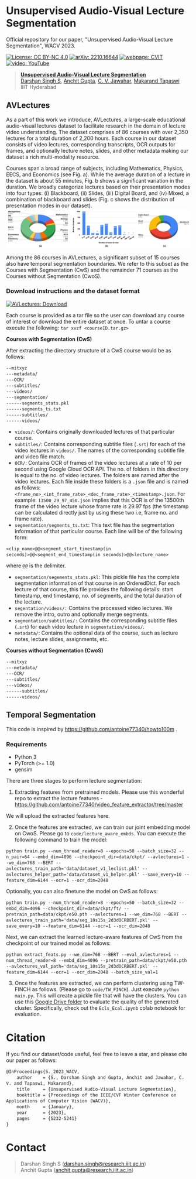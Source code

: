 # Unsupervised Audio-Visual Lecture Segmentation
Official repository for our paper, "Unsupervised Audio-Visual Lecture Segmentation", WACV 2023. 


[![License: CC BY-NC 4.0](https://img.shields.io/badge/License%3A-%20CC%20BY--NC%204.0-orange.svg)](https://creativecommons.org/licenses/by-nc/4.0/) [![arXiv: 2210.16644](https://img.shields.io/badge/arXiv-2210.16644-brightgreen.svg)](https://arxiv.org/abs/2210.16644) [![webpage: CVIT](https://img.shields.io/badge/webpage-CVIT-blue.svg)](https://cvit.iiit.ac.in/research/projects/cvit-projects/avlectures) [![video: YouTube](https://img.shields.io/badge/video-YouTube-red.svg)](https://youtu.be/tQEAz2D-7y0) 


> [**Unsupervised Audio-Visual Lecture Segmentation**](https://arxiv.org/abs/2210.16644)<br>
> [Darshan Singh S](https://www.linkedin.com/in/darshansinghs/), [Anchit Gupta](https://www.linkedin.com/in/anchit-gupta-b4072a169/), [C. V. Jawahar](https://faculty.iiit.ac.in/~jawahar/), [Makarand Tapaswi](https://makarandtapaswi.github.io/)<br>IIIT Hyderabad

## AVLectures
As a part of this work we introduce, AVLectures, a large-scale educational audio-visual lectures dataset to facilitate research in the domain of lecture video understanding. The dataset comprises of 86 courses with over 2,350 lectures for a total duration of 2,200 hours. Each course in our dataset consists of video lectures, corresponding transcripts, OCR outputs for frames, and optionally lecture notes, slides, and other metadata making our dataset a rich multi-modality resource.

Courses span a broad range of subjects, including Mathematics, Physics, EECS, and Economics (see Fig. a). While the average duration of a lecture in the dataset is about 55 minutes, Fig. b shows a significant variation in the duration. We broadly categorize lectures based on their presentation modes into four types: (i) Blackboard, (ii) Slides, (iii) Digital Board, and (iv) Mixed, a combination of blackboard and slides (Fig. c shows the distribution of
presentation modes in our dataset). 
![AVLectures Stats](https://github.com/Darshansingh11/AVLectures/blob/main/figures/AVLectures_stats.jpg?raw=true)

Among the 86 courses in AVLectures, a significant subset of 15 courses also have temporal segmentation boundaries. We refer to this subset as the Courses with Segmentation (CwS) and the remainder 71 courses as the Courses without Segmentation (CwoS).

### Download instructions and the dataset format

[![AVLectures: Download](https://img.shields.io/badge/AVLectures-Download-ff69b4.svg)](https://iiitaphyd-my.sharepoint.com/:f:/g/personal/darshan_singh_research_iiit_ac_in/EnQk4QRv6cREusJliZoZPtgB-LIEwPn18LmMgJ-upM8A4Q?e=gt0LAA) 

Each course is provided as a tar file so the user can download any course of interest or download the entire dataset at once. 
To untar a course execute the following: `tar xvzf <courseID.tar.gz>` 

**Courses with Segmentation (CwS)**

After extracting the directory structure of a CwS course would be as follows:

```
--mitxyz
---metadata/
---OCR/
---subtitles/
---videos/
---segmentation/
------segments_stats.pkl
------segments_ts.txt
------subtitles/
------videos/
```
* `videos/`: Contains originally downloaded lectures of that particular course.
* `subtitles/`: Contains corresponding subtitle files (`.srt`) for each of the video lectures in `videos/`. The names of the corresponding subtitle file and video file match.
* `OCR/`: Contains OCR of frames of the video lectures at a rate of 10 per second using Google Cloud OCR API. The no. of folders in this directory is equal to the no. of video lectures. The folders are named after the video lectures. Each file inside these folders is a `.json` file and is named as follows:
`<frame_no>_<int_frame_rate>_<dec_frame_rate>_<timestamp>.json`. For example: `13500_29_97_450.json` implies that this OCR is of the 13500th frame of the video lecture whose frame rate is 29.97 fps (the timestamp can be calculated directly just by using these two i.e, frame no. and frame rate). 
* `segmentation/segments_ts.txt`: This text file has the segmentation information of that particular course. Each line will be of the following form:

```
<clip_name>@@<segment_start_timestamp(in seconds)>@@<segment_end_timestamp(in seconds)>@@<lecture_name>
```
where `@@` is the delimiter.
* `segmentation/segements_stats.pkl`: This pickle file has the complete segmentation information of that course in an OrderedDict. For each lecture of that course, this file provides the following details: start timestamp, end timestamp, no. of segments, and the total duration of the lecture.
* `segentation/videos/:` Contains the processed video lectures. We remove the intro, outro and optionally merge segments.
* `segmentation/subtitles/:` Contains the corresponding subtitle files (`.srt`) for each video lecture in `segmentation/videos/`.
* `metadata/`: Contains the optional data of the course, such as lecture notes, lecture slides, assignments, etc.

**Courses without Segmentation (CwoS)**

```
--mitxyz
---metadata/
---OCR/
---subtitles/
---videos/
------subtitles/
------videos/
```

<!-- ## Temporal Segmentation

### Code
Code coming soon! -->

## Temporal Segmentation

This code is inspired by https://github.com/antoine77340/howto100m .

### Requirements
* Python 3
* PyTorch (>= 1.0)
* gensim

There are three stages to perform lecture segmentation:

1. Extracting features from pretrained models. 
Please use this wonderful repo to extract the lecture features - https://github.com/antoine77340/video_feature_extractor/tree/master

We will upload the extracted features here.

2. Once the features are extracted, we can train our joint embedding model on CwoS. Please go to `code/lecture_aware_embds`.
You can execute the following command to train the model:

```
python train.py --num_thread_reader=8 --epochs=50 --batch_size=32 --n_pair=64 --embd_dim=4096 --checkpoint_dir=data/ckpt/ --avlectures=1 --we_dim=768 --BERT --avlectures_train_path='data/dataset_v1_leclist.pkl' --avlectures_helper_path='data/dataset_v1_helper.pkl' --save_every=10 --feature_dim=6144 --ocr=1 --ocr_dim=2048
```

Optionally, you can also finetune the model on CwS as follows:

```
python train.py --num_thread_reader=8 --epochs=50 --batch_size=32 --embd_dim=4096 --checkpoint_dir=data/ckpt/ft/ --pretrain_path=data/ckpt/e50.pth --avlectures=1 --we_dim=768 --BERT --avlectures_train_path='data/seg_10s15s_2d3dOCRBERT.pkl' --save_every=10 --feature_dim=6144 --ocr=1 --ocr_dim=2048
```

Next, we can extract the learned lecture-aware features of CwS from the checkpoint of our trained model as follows:

```
python extract_feats.py --we_dim=768 --BERT --eval_avlectures=1 --num_thread_reader=8 --embd_dim=4096 --pretrain_path=data/ckpt/e50.pth --avlectures_val_path='data/seg_10s15s_2d3dOCRBERT.pkl' --feature_dim=6144 --ocr=1 --ocr_dim=2048 --batch_size_val=1
```

3. Once the features are extracted, we can perform clustering using TW-FINCH as follows. (Please go to `code/TW_FINCH`). Just execute `python main.py`. This will create a pickle file that will have the clusters. You can use this [Google Drive folder](https://drive.google.com/drive/folders/1x3juCII1wrlAycOZoY40ba9Dm92Nt33K?usp=sharing) to evaluate the quality of the generated cluster. Specifically, check out the `Ecls_Ecal.ipynb` colab notebook for evaluation.  

# Citation
If you find our dataset/code useful, feel free to leave a star, and please cite our paper as follows:
```
@InProceedings{S._2023_WACV,
    author    = {S., Darshan Singh and Gupta, Anchit and Jawahar, C. V. and Tapaswi, Makarand},
    title     = {Unsupervised Audio-Visual Lecture Segmentation},
    booktitle = {Proceedings of the IEEE/CVF Winter Conference on Applications of Computer Vision (WACV)},
    month     = {January},
    year      = {2023},
    pages     = {5232-5241}
}
```

# Contact 
> Darshan Singh S (darshan.singh@research.iiit.ac.in) <br>
> Anchit Gupta (anchit.gupta@research.iiit.ac.in)
